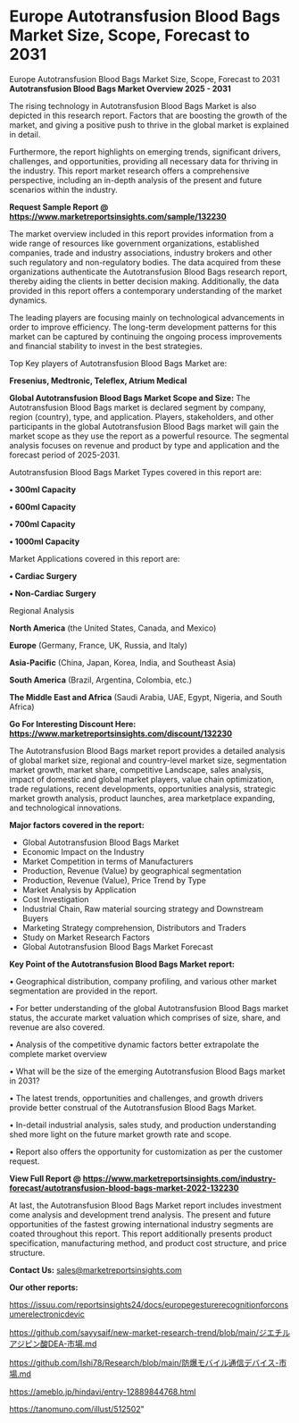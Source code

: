 # Europe Autotransfusion Blood Bags Market Size, Scope, Forecast to 2031
 Europe Autotransfusion Blood Bags Market Size, Scope, Forecast to 2031
<Strong> Autotransfusion Blood Bags Market Overview 2025 - 2031</strong>

The rising technology in Autotransfusion Blood Bags Market is also depicted in this research report. Factors that are boosting the growth of the market, and giving a positive push to thrive in the global market is explained in detail.

Furthermore, the report highlights on emerging trends, significant drivers, challenges, and opportunities, providing all necessary data for thriving in the industry. This report market research offers a comprehensive perspective, including an in-depth analysis of the present and future scenarios within the industry.

<strong>Request Sample Report @ <a href=https://www.marketreportsinsights.com/sample/132230>https://www.marketreportsinsights.com/sample/132230</a></strong>

The market overview included in this report provides information from a wide range of resources like government organizations, established companies, trade and industry associations, industry brokers and other such regulatory and non-regulatory bodies. The data acquired from these organizations authenticate the Autotransfusion Blood Bags research report, thereby aiding the clients in better decision making. Additionally, the data provided in this report offers a contemporary understanding of the market dynamics.

The leading players are focusing mainly on technological advancements in order to improve efficiency. The long-term development patterns for this market can be captured by continuing the ongoing process improvements and financial stability to invest in the best strategies.

Top Key players of Autotransfusion Blood Bags Market are:

<strong>Fresenius, Medtronic, Teleflex, Atrium Medical</strong>

<strong><b>Global Autotransfusion Blood Bags Market Scope and Size:</b></strong>
The Autotransfusion Blood Bags market is declared segment by company, region (country), type, and application. Players, stakeholders, and other participants in the global Autotransfusion Blood Bags market will gain the market scope as they use the report as a powerful resource. The segmental analysis focuses on revenue and product by type and application and the forecast period of 2025-2031.

Autotransfusion Blood Bags Market Types covered in this report are:

<strong>• 300ml Capacity

• 600ml Capacity

• 700ml Capacity

• 1000ml Capacity</strong>

Market Applications covered in this report are:

<strong>• Cardiac Surgery

• Non-Cardiac Surgery</strong> 

Regional Analysis

<strong>North America</strong> (the United States, Canada, and Mexico)

<strong>Europe</strong> (Germany, France, UK, Russia, and Italy)

<strong>Asia-Pacific</strong> (China, Japan, Korea, India, and Southeast Asia)

<strong>South America</strong> (Brazil, Argentina, Colombia, etc.)

<strong>The Middle East and Africa</strong> (Saudi Arabia, UAE, Egypt, Nigeria, and South Africa)

<strong>Go For Interesting Discount Here: <a href=https://www.marketreportsinsights.com/discount/132230>https://www.marketreportsinsights.com/discount/132230</a></strong>

The Autotransfusion Blood Bags market report provides a detailed analysis of global market size, regional and country-level market size, segmentation market growth, market share, competitive Landscape, sales analysis, impact of domestic and global market players, value chain optimization, trade regulations, recent developments, opportunities analysis, strategic market growth analysis, product launches, area marketplace expanding, and technological innovations.

<strong><b>Major factors covered in the report:</b></strong>
<ul>
  <li>Global Autotransfusion Blood Bags Market </li>
  <li>Economic Impact on the Industry</li>
  <li>Market Competition in terms of Manufacturers</li>
  <li>Production, Revenue (Value) by geographical segmentation</li>
  <li>Production, Revenue (Value), Price Trend by Type</li>
  <li>Market Analysis by Application</li>
  <li>Cost Investigation</li>
  <li>Industrial Chain, Raw material sourcing strategy and Downstream Buyers</li>
  <li>Marketing Strategy comprehension, Distributors and Traders</li>
  <li>Study on Market Research Factors</li>
  <li>Global Autotransfusion Blood Bags Market Forecast</li>
</ul>

<strong><b>Key Point of the Autotransfusion Blood Bags Market report:</b></strong>

• Geographical distribution, company profiling, and various other market segmentation are provided in the report.

• For better understanding of the global Autotransfusion Blood Bags market status, the accurate market valuation which comprises of size, share, and revenue are also covered.

• Analysis of the competitive dynamic factors better extrapolate the complete market overview

• What will be the size of the emerging Autotransfusion Blood Bags market in 2031?

• The latest trends, opportunities and challenges, and growth drivers provide better construal of the Autotransfusion Blood Bags Market.

• In-detail industrial analysis, sales study, and production understanding shed more light on the future market growth rate and scope.

• Report also offers the opportunity for customization as per the customer request.

<strong><b>View Full Report @ <a href=https://www.marketreportsinsights.com/industry-forecast/autotransfusion-blood-bags-market-2022-132230>https://www.marketreportsinsights.com/industry-forecast/autotransfusion-blood-bags-market-2022-132230</a></b></strong>


At last, the Autotransfusion Blood Bags Market report includes investment come analysis and development trend analysis. The present and future opportunities of the fastest growing international industry segments are coated throughout this report. This report additionally presents product specification, manufacturing method, and product cost structure, and price structure.

<strong>Contact Us:</strong>
sales@marketreportsinsights.com

<strong>Our other reports:</strong>

<a href=https://issuu.com/reportsinsights24/docs/europegesturerecognitionforconsumerelectronicdevic>https://issuu.com/reportsinsights24/docs/europegesturerecognitionforconsumerelectronicdevic</a>

<a href=https://github.com/sayysaif/new-market-research-trend/blob/main/ジエチルアジピン酸DEA-市場.md>https://github.com/sayysaif/new-market-research-trend/blob/main/ジエチルアジピン酸DEA-市場.md</a>

<a href=https://github.com/Ishi78/Research/blob/main/防爆モバイル通信デバイス-市場.md>https://github.com/Ishi78/Research/blob/main/防爆モバイル通信デバイス-市場.md</a>

<a href=https://ameblo.jp/hindavi/entry-12889844768.html>https://ameblo.jp/hindavi/entry-12889844768.html</a>

<a href=https://tanomuno.com/illust/512502>https://tanomuno.com/illust/512502</a>"
